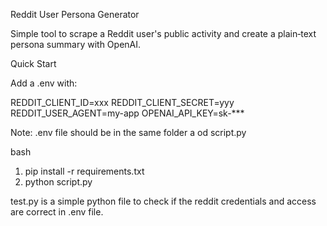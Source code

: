  Reddit User Persona Generator

Simple tool to scrape a Reddit user's public activity and create a plain‑text persona summary with OpenAI.

 Quick Start


Add a .env with:

REDDIT_CLIENT_ID=xxx
REDDIT_CLIENT_SECRET=yyy
REDDIT_USER_AGENT=my-app
OPENAI_API_KEY=sk-***


 Note: .env file should be in the same folder a od script.py

bash

1. pip install -r requirements.txt
2. python script.py




test.py is a simple python file to check if the reddit credentials and access are correct in .env file.
